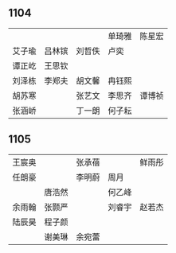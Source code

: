 ## 1104
|     |     |     |     |     |
| --- | --- | --- | --- | --- |
|  |  |  | 单琦雅 | 陈星宏 |
| 艾子瑜 | 吕林镔 | 刘哲佚 | 卢奕 |  |
| 谭正屹 | 王思钦 |  |  |  |
| 刘泽栋 | 李郑夫 | 胡文馨 | 冉钰熙 |  |
| 胡苏寒 |  | 张艺文 | 李思齐 | 谭博祯 |
| 张涵峤 |  | 丁一朗 | 何子耘 |  |

## 1105
|     |     |     |     |     |
| --- | --- | --- | --- | --- |
| 王宸奥 |  | 张承蓓 |  | 鲜雨彤 |
| 任朗豪 |  | 李明蔚 | 周月 |  |
|  | 唐浩然 |  | 何乙峰 |  |
| 余雨翰 | 张颢严 |  | 刘睿宇 | 赵若杰 |
| 陆辰昊 | 程子颜 |  |  |  |
|  | 谢美琳 | 余宛蕾 |  |  |

